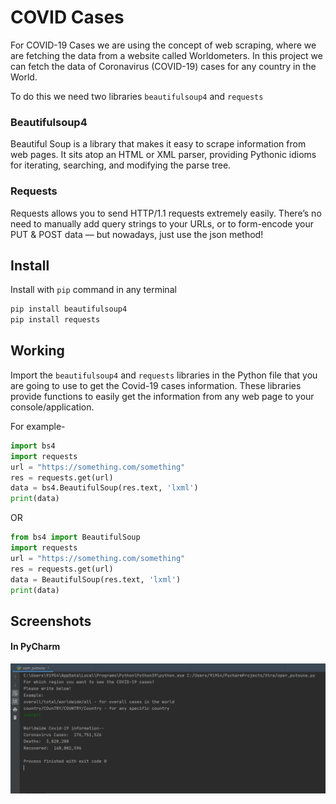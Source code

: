 # COVID Cases

For COVID-19 Cases we are using the concept of web scraping, where we are fetching the data from a website called Worldometers. In this project we can fetch the data of Coronavirus (COVID-19) cases for any country in the World. 

To do this we need two libraries `beautifulsoup4` and `requests`

### Beautifulsoup4

Beautiful Soup is a library that makes it easy to scrape information from web pages. It sits atop an HTML or XML parser, providing Pythonic idioms for iterating, searching, and modifying the parse tree.

### Requests 

Requests allows you to send HTTP/1.1 requests extremely easily. There’s no need to manually add query strings to your URLs, or to form-encode your PUT & POST data — but nowadays, just use the json method!

## Install

Install with `pip` command in any terminal

```python
pip install beautifulsoup4
pip install requests
```

## Working

Import the `beautifulsoup4` and `requests` libraries in the Python file that you are going to use to get the Covid-19 cases information. These libraries provide functions to easily get the information from any web page to your console/application.

For example-

```python
import bs4
import requests
url = "https://something.com/something"
res = requests.get(url)
data = bs4.BeautifulSoup(res.text, 'lxml')
print(data)
```
OR
```python
from bs4 import BeautifulSoup
import requests
url = "https://something.com/something"
res = requests.get(url)
data = BeautifulSoup(res.text, 'lxml')
print(data)
```

## Screenshots

#### In PyCharm

<img src="https://github.com/prathimacode-hub/MLH-INIT-2022/blob/main/Use%20Web%20Scraping/Images/corona1.png">




